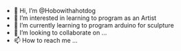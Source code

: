 - 👋 Hi, I’m @Hobowithahotdog
- 👀 I’m interested in learning to program as an Artist
- 🌱 I’m currently learning to program arduino for sculpture
- 💞️ I’m looking to collaborate on ...
- 📫 How to reach me ...

<!---
Hobowithahotdog/Hobowithahotdog is a ✨ special ✨ repository because its `README.md` (this file) appears on your GitHub profile.
You can click the Preview link to take a look at your changes.
--->

